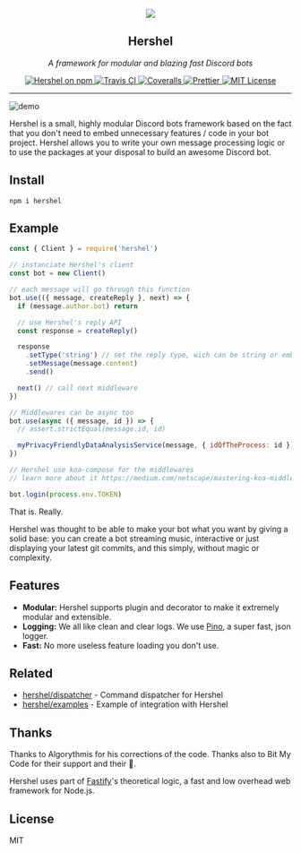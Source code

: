 <p align="center">
  <img src="https://raw.githubusercontent.com/hershel/hershel/master/media/hershel.png" />
</p>

<h2 align="center">Hershel</h2>

<p align="center">
  <em>A framework for modular and blazing fast Discord bots</em>
</p>

<p align="center">
  <a href="https://www.npmjs.com/package/hershel">
    <img alt="Hershel on npm" 
    src="https://img.shields.io/npm/v/hershel.svg">
  </a>
  <a href="https://travis-ci.com/hershel/hershel">
    <img alt="Travis CI" 
    src="https://travis-ci.com/hershel/hershel.svg?branch=master">
  </a>
  <a href="https://coveralls.io/github/hershel/hershel">
    <img alt="Coveralls"
    src="https://coveralls.io/repos/github/hershel/hershel/badge.svg?branch=master">
  </a>
  <a href="https://github.com/prettier/prettier">
    <img alt="Prettier"
    src="https://img.shields.io/badge/code_style-prettier-ff69b4.svg">
  </a>
  <a href="https://github.com/hershel/hershel/blob/master/LICENSE">
    <img alt="MIT License"
    src="https://img.shields.io/badge/License-MIT-yellow.svg">
  </a>
</p>

---

![demo](https://raw.githubusercontent.com/hershel/hershel/master/media/demo.png)

Hershel is a small, highly modular Discord bots framework based on the fact that you don't need to embed unnecessary features / code in your bot project. Hershel allows you to write your own message processing logic or to use the packages at your disposal to build an awesome Discord bot.

## Install

```
npm i hershel
```

## Example

```js
const { Client } = require('hershel')

// instanciate Hershel's client
const bot = new Client()

// each message will go through this function
bot.use(({ message, createReply }, next) => {
  if (message.author.bot) return

  // use Hershel's reply API
  const response = createReply()

  response
    .setType('string') // set the reply type, wich can be string or embed (default)
    .setMessage(message.content)
    .send()

  next() // call next middleware
})

// Middlewares can be async too
bot.use(async ({ message, id }) => {
  // assert.strictEqual(message.id, id)

  myPrivacyFriendlyDataAnalysisService(message, { idOfTheProcess: id })
})

// Hershel use koa-compose for the middlewares
// learn more about it https://medium.com/netscape/mastering-koa-middleware-f0af6d327a69

bot.login(process.env.TOKEN)
```

That is. Really.

Hershel was thought to be able to make your bot what you want by giving a solid base: you can create a bot streaming music, interactive or just displaying your latest git commits, and this simply, without magic or complexity.

## Features

- **Modular:** Hershel supports plugin and decorator to make it extremely modular and extensible.
- **Logging:** We all like clean and clear logs. We use [Pino](https://github.com/pinojs/pino), a super fast, json logger.
- **Fast:** No more useless feature loading you don't use.

## Related

- [hershel/dispatcher](https://github.com/hershel/dispatcher) - Command dispatcher for Hershel
- [hershel/examples](https://github.com/hershel/examples) - Example of integration with Hershel

## Thanks

Thanks to Algorythmis for his corrections of the code. Thanks also to Bit My Code for their support and their 💖.

Hershel uses part of [Fastify](https://github.com/fastify/fastify)'s theoretical logic, a fast and low overhead web framework for Node.js.

## License

MIT
